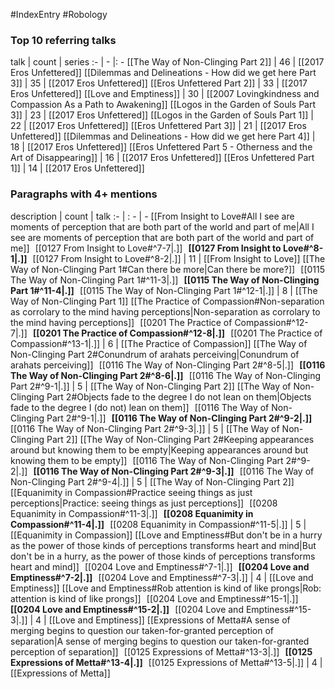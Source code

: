 #IndexEntry #Robology

### Top 10 referring talks
talk | count | series
:- | - |: -
[[The Way of Non-Clinging Part 2]] | 46 | [[2017 Eros Unfettered]]
[[Dilemmas and Delineations - How did we get here Part 3]] | 35 | [[2017 Eros Unfettered]]
[[Eros Unfettered Part 2]] | 33 | [[2017 Eros Unfettered]]
[[Love and Emptiness]] | 30 | [[2007 Lovingkindness and Compassion As a Path to Awakening]]
[[Logos in the Garden of Souls Part 3]] | 23 | [[2017 Eros Unfettered]]
[[Logos in the Garden of Souls Part 1]] | 22 | [[2017 Eros Unfettered]]
[[Eros Unfettered Part 3]] | 21 | [[2017 Eros Unfettered]]
[[Dilemmas and Delineations - How did we get here Part 4]] | 18 | [[2017 Eros Unfettered]]
[[Eros Unfettered Part 5 - Otherness and the Art of Disappearing]] | 16 | [[2017 Eros Unfettered]]
[[Eros Unfettered Part 1]] | 14 | [[2017 Eros Unfettered]]

### Paragraphs with 4+ mentions
description | count | talk
:- | : - | -
[[From Insight to Love#All I see are moments of perception that are both part of the world and part of me\|All I see are moments of perception that are both part of the world and part of me]] &nbsp;&nbsp;[[0127 From Insight to Love#^7-7\|.]] &nbsp; **[[0127 From Insight to Love#^8-1\|.]]** &nbsp; [[0127 From Insight to Love#^8-2\|.]] | 11 | [[From Insight to Love]]
[[The Way of Non-Clinging Part 1#Can there be more\|Can there be more?]] &nbsp;&nbsp;[[0115 The Way of Non-Clinging Part 1#^11-3\|.]] &nbsp; **[[0115 The Way of Non-Clinging Part 1#^11-4\|.]]** &nbsp; [[0115 The Way of Non-Clinging Part 1#^12-1\|.]] | 8 | [[The Way of Non-Clinging Part 1]]
[[The Practice of Compassion#Non-separation as corrolary to the mind having perceptions\|Non-separation as corrolary to the mind having perceptions]] &nbsp;&nbsp;[[0201 The Practice of Compassion#^12-7\|.]] &nbsp; **[[0201 The Practice of Compassion#^12-8\|.]]** &nbsp; [[0201 The Practice of Compassion#^13-1\|.]] | 6 | [[The Practice of Compassion]]
[[The Way of Non-Clinging Part 2#Conundrum of arahats perceiving\|Conundrum of arahats perceiving]] &nbsp;&nbsp;[[0116 The Way of Non-Clinging Part 2#^8-5\|.]] &nbsp; **[[0116 The Way of Non-Clinging Part 2#^8-6\|.]]** &nbsp; [[0116 The Way of Non-Clinging Part 2#^9-1\|.]] | 5 | [[The Way of Non-Clinging Part 2]]
[[The Way of Non-Clinging Part 2#Objects fade to the degree I do not lean on them\|Objects fade to the degree I (do not) lean on them]] &nbsp;&nbsp;[[0116 The Way of Non-Clinging Part 2#^9-1\|.]] &nbsp; **[[0116 The Way of Non-Clinging Part 2#^9-2\|.]]** &nbsp; [[0116 The Way of Non-Clinging Part 2#^9-3\|.]] | 5 | [[The Way of Non-Clinging Part 2]]
[[The Way of Non-Clinging Part 2#Keeping appearances around but knowing them to be empty\|Keeping appearances around but knowing them to be empty]] &nbsp;&nbsp;[[0116 The Way of Non-Clinging Part 2#^9-2\|.]] &nbsp; **[[0116 The Way of Non-Clinging Part 2#^9-3\|.]]** &nbsp; [[0116 The Way of Non-Clinging Part 2#^9-4\|.]] | 5 | [[The Way of Non-Clinging Part 2]]
[[Equanimity in Compassion#Practice seeing things as just perceptions\|Practice: seeing things as just perceptions]] &nbsp;&nbsp;[[0208 Equanimity in Compassion#^11-3\|.]] &nbsp; **[[0208 Equanimity in Compassion#^11-4\|.]]** &nbsp; [[0208 Equanimity in Compassion#^11-5\|.]] | 5 | [[Equanimity in Compassion]]
[[Love and Emptiness#But don't be in a hurry as the power of those kinds of perceptions transforms heart and mind\|But don't be in a hurry, as the power of those kinds of perceptions transforms heart and mind]] &nbsp;&nbsp;[[0204 Love and Emptiness#^7-1\|.]] &nbsp; **[[0204 Love and Emptiness#^7-2\|.]]** &nbsp; [[0204 Love and Emptiness#^7-3\|.]] | 4 | [[Love and Emptiness]]
[[Love and Emptiness#Rob attention is kind of like prongs\|Rob: attention is kind of like prongs]] &nbsp;&nbsp;[[0204 Love and Emptiness#^15-1\|.]] &nbsp; **[[0204 Love and Emptiness#^15-2\|.]]** &nbsp; [[0204 Love and Emptiness#^15-3\|.]] | 4 | [[Love and Emptiness]]
[[Expressions of Metta#A sense of merging begins to question our taken-for-granted perception of separation\|A sense of merging begins to question our taken-for-granted perception of separation]] &nbsp;&nbsp;[[0125 Expressions of Metta#^13-3\|.]] &nbsp; **[[0125 Expressions of Metta#^13-4\|.]]** &nbsp; [[0125 Expressions of Metta#^13-5\|.]] | 4 | [[Expressions of Metta]]

